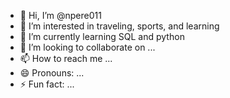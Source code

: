 - 👋 Hi, I’m @npere011
- 👀 I’m interested in traveling, sports, and learning
- 🌱 I’m currently learning SQL and python
- 💞️ I’m looking to collaborate on ...
- 📫 How to reach me ...
- 😄 Pronouns: ...
- ⚡ Fun fact: ...

<!---
npere011/npere011 is a ✨ special ✨ repository because its `README.md` (this file) appears on your GitHub profile.
You can click the Preview link to take a look at your changes.
--->
